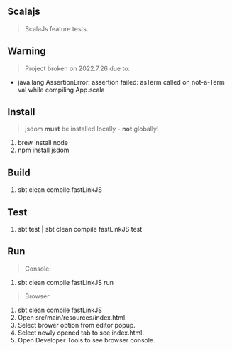 Scalajs
-------
>ScalaJs feature tests.

Warning
-------
>Project broken on 2022.7.26 due to:
* java.lang.AssertionError: assertion failed: asTerm called on not-a-Term val <none> while compiling App.scala

Install
-------
>jsdom **must** be installed locally - **not** globally!
1. brew install node
2. npm install jsdom

Build
-----
1. sbt clean compile fastLinkJS

Test
----
1. sbt test | sbt clean compile fastLinkJS test

Run
---
>Console:
1. sbt clean compile fastLinkJS run
>Browser:
1. sbt clean compile fastLinkJS
2. Open src/main/resources/index.html.
3. Select brower option from editor popup.
4. Select newly opened tab to see index.html.
5. Open Developer Tools to see browser console.
